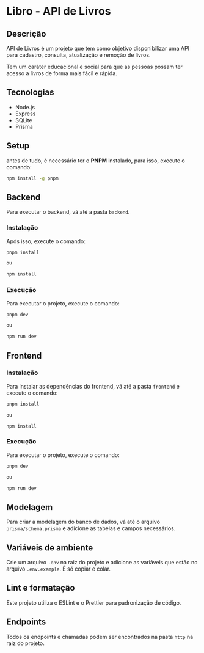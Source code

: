 # Libro - API de Livros

## Descrição

API de Livros é um projeto que tem como objetivo disponibilizar uma API para cadastro, consulta, atualização e remoção de livros.

Tem um caráter educacional e social para que as pessoas possam ter acesso a livros de forma mais fácil e rápida.

## Tecnologias

- Node.js
- Express
- SQLite
- Prisma

## Setup

antes de tudo, é necessário ter o **PNPM** instalado, para isso, execute o comando:

```bash
npm install -g pnpm
```

## Backend

Para executar o backend, vá até a pasta `backend`.

### Instalação

Após isso, execute o comando:

```bash
pnpm install

ou 

npm install
```

### Execução

Para executar o projeto, execute o comando:

```bash
pnpm dev

ou

npm run dev
```

## Frontend

### Instalação

Para instalar as dependências do frontend, vá até a pasta `frontend` e execute o comando:

```bash
pnpm install

ou

npm install
```

### Execução

Para executar o projeto, execute o comando:

```bash
pnpm dev

ou

npm run dev
```

## Modelagem

Para criar a modelagem do banco de dados, vá até o arquivo `prisma/schema.prisma` e adicione as tabelas e campos necessários.

## Variáveis de ambiente

Crie um arquivo `.env` na raiz do projeto e adicione as variáveis que estão no arquivo `.env.example`. É só copiar e colar.

## Lint e formatação

Este projeto utiliza o ESLint e o Prettier para padronização de código.

## Endpoints

Todos os endpoints e chamadas podem ser encontrados  na pasta `http` na raiz do projeto.
